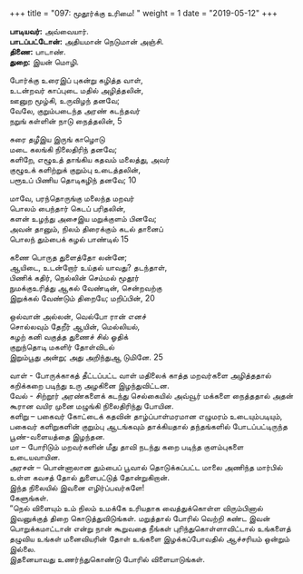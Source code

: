 ﻿+++
title = "097: மூதூர்க்கு உரிமை!  "
weight = 1
date = "2019-05-12"
+++

**பாடியவர்:** அவ்வையார்.  
**பாடப்பட்டோன்:** அதியமான் நெடுமான் அஞ்சி.  
**திணை:** பாடாண்.  
**துறை:** இயன் மொழி.  
  
போர்க்கு உரைஇப் புகன்று கழித்த வாள்,  
உடன்றவர் காப்புடை மதில் அழித்தலின்,  
ஊனுற மூழ்கி, உருவிழந் தனவே;  
வேலே, குறும்படைந்த அரண் கடந்தவர்  
நறுங் கள்ளின் நாடு நைத்தலின், 5  
  
சுரை தழீஇய இருங் காழொடு  
மடை கலங்கி நிலைதிரிந் தனவே;  
களிறே, எழூஉத் தாங்கிய கதவம் மலைத்து, அவர்  
குழூஉக் களிற்றுக் குறும்பு உடைத்தலின்,  
பரூஉப் பிணிய தொடிகழிந் தனவே; 10  
  
மாவே, பரந்தொருங்கு மலைந்த மறவர்  
பொலம் பைந்தார் கெடப் பரிதலின்,  
களன் உழந்து அசைஇய மறுக்குளம் பினவே;  
அவன் தானும், நிலம் திரைக்கும் கடல் தானைப்  
பொலந் தும்பைக் கழல் பாண்டில் 15  
  
கணை பொருத துளைத்தோ லன்னே;  
ஆயிடை, உடன்றோர் உய்தல் யாவது? தடந்தாள்,  
பிணிக் கதிர், நெல்லின் செம்மல் மூதூர்  
நுமக்குஉரித்து ஆகல் வேண்டின், சென்றவற்கு  
இறுக்கல் வேண்டும் திறையே; மறிப்பின், 20  
  
ஒல்வான் அல்லன், வெல்போ ரான் எனச்  
சொல்லவும் தேறீர் ஆயின், மெல்லியல்,  
கழற் கனி வகுத்த துணைச் சில் ஓதிக்  
குறுந்தொடி மகளிர் தோள்விடல்  
இறும்பூது அன்று; அது அறிந்துஆ டுமினே. 25  
  
வாள் - போருக்காகத் தீட்டப்பட்ட வாள் மதிலைக் காத்த மறவர்களை அழித்ததால் கறிக்கறை படிந்து உரு அழகினை இழந்துவிட்டன.  
வேல் - சிற்றூர் அரண்களைக் கடந்து செல்கையில் அவ்வூர் மக்களை நைத்ததால் அதன் கூரான வயிர முனை மழுங்கி நிலைதிரிந்து போயின.  
களிறு – பகைவர் கோட்டைக் கதவின் தாழ்ப்பாள்மரமான எழுமரம் உடையும்படியும், பகைவர் களிறுகளின் குறும்பு ஆடங்கவும் தாக்கியதால் தந்தங்களில் போடப்பட்டிருந்த பூண்-வளையத்தை இழந்தன.  
மா – போரிடும் மறவர்களின் மீது தாவி நடந்து கறை படிந்த குளம்புகளை உடையவாயின.  
அரசன் – பொன்னாலான தும்பைப் பூவால் தொடுக்கப்பட்ட மாலை அணிந்த மார்பில் உள்ள கவசத் தோல் துளைபட்டுத் தோன்றுகிறான்.  
இந்த நிலையில் இவனை எழிர்ப்பவர்களே!  
கேளுங்கள்.  
“நெல் விளையும் உம் நிலம் உமக்கே உரியதாக வைத்துக்கொள்ள விரும்பினால் இவனுக்குத் திறை கொடுத்துவிடுங்கள். மறுத்தால் போரில் வெற்றி கண்ட இவன் பொறுக்கமாட்டான் என்று நான் கூறுவதை நீங்கள் புரிந்துகொள்ளாவிட்டால் உங்களைத் தழுவிய உங்கள் மனைவியரின் தோள் உங்களை இழக்கப்போவதில் ஆச்சரியம் ஒன்றும் இல்லை.  
இதனையாவது உணர்ந்துகொண்டு போரில் விளையாடுங்கள்.  
